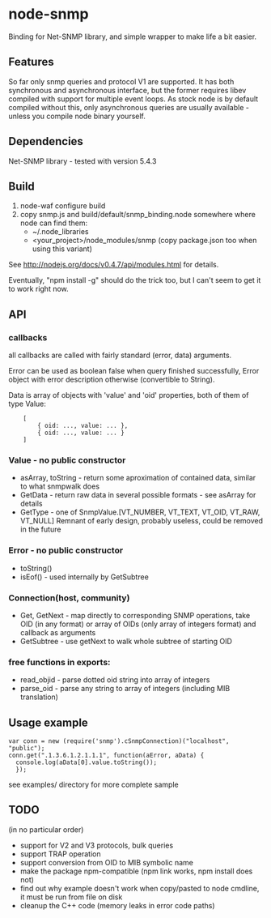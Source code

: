 node-snmp
=========

Binding for Net-SNMP library, and simple wrapper  to make life a bit easier.


Features
--------
So far only snmp queries and protocol V1 are supported. It has both synchronous
and asynchronous interface, but the former requires libev compiled with support
for multiple  event loops. As stock  node is by default  compiled without this,
only  asynchronous queries  are usually  available  - unless  you compile  node
binary yourself.


Dependencies
------------
Net-SNMP library - tested with version 5.4.3


Build
-----
1.  node-waf configure build
2.  copy  snmp.js and  build/default/snmp_binding.node somewhere where  node can
    find them:
    *   ~/.node_libraries
    *   <your_project>/node_modules/snmp (copy package.json too when using this
        variant)

See http://nodejs.org/docs/v0.4.7/api/modules.html for details.

Eventually, "npm install -g"  should do the trick too, but I  can't seem to get
it to work right now.


API
---

### callbacks
all callbacks are called with fairly standard (error, data) arguments.
  
Error can  be used as boolean  false when query finished  successfully, Error
object with error description otherwise (convertible to String).
  
Data is array of  objects with 'value' and 'oid' properties,  both of them of
type Value:

        [
            { oid: ..., value: ... },
            { oid: ..., value: ... }
        ]

### Value - no public constructor
*   asArray, toString - return some  aproximation of contained data, similar to
    what snmpwalk does
*   GetData -  return raw data  in several possible  formats - see  asArray for
    details
*   GetType -  one of  SnmpValue.[VT_NUMBER, VT_TEXT, VT_OID,  VT_RAW, VT_NULL]
    Remnant of early design, probably useless, could be removed in the future

### Error - no public constructor
*   toString()
*   isEof() - used internally by GetSubtree

### Connection(host, community)
*   Get, GetNext - map directly to  corresponding SNMP operations, take OID (in
    any format) or  array of OIDs (only array of  integers format) and callback
    as arguments
*   GetSubtree - use getNext to walk whole subtree of starting OID

### free functions in exports:
*   read_objid - parse dotted oid string into array of integers
*   parse_oid  -  parse  any  string   to  array  of  integers  (including  MIB
    translation)


Usage example
-------------

    var conn = new (require('snmp').cSnmpConnection)("localhost", "public");
    conn.get(".1.3.6.1.2.1.1.1", function(aError, aData) {
      console.log(aData[0].value.toString());
      });

see examples/ directory for more complete sample


TODO
----
(in no particular order)

*   support for V2 and V3 protocols, bulk queries
*   support TRAP operation
*   support conversion from OID to MIB symbolic name
*   make the package npm-compatible (npm link works, npm install does not)
*   find out why example doesn't work when copy/pasted to node cmdline, it must
    be run from file on disk
*   cleanup the C++ code (memory leaks in error code paths)

